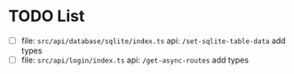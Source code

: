 # TODO List

- [ ] file: `src/api/database/sqlite/index.ts` api: `/set-sqlite-table-data` add types
- [ ] file: `src/api/login/index.ts` api: `/get-async-routes` add types